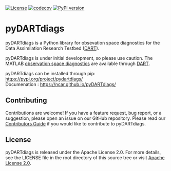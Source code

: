 [![License](https://img.shields.io/badge/License-Apache%202.0-blue.svg)](https://opensource.org/licenses/Apache-2.0)
[![codecov](https://codecov.io/gh/NCAR/pyDARTdiags/graph/badge.svg?token=VK55SQZSVD)](https://codecov.io/gh/NCAR/pyDARTdiags)
[![PyPI version](https://badge.fury.io/py/pydartdiags.svg)](https://pypi.org/project/pydartdiags/)


# pyDARTdiags

pyDARTdiags is a Python library for obsevation space diagnostics for the Data Assimilation Research Testbed ([DART](https://github.com/NCAR/DART)).

pyDARTdiags is under initial development, so please use caution.
The MATLAB [observation space diagnostics](https://docs.dart.ucar.edu/en/latest/guide/matlab-observation-space.html) are available through [DART](https://github.com/NCAR/DART).


pyDARTdiags can be installed through pip: https://pypi.org/project/pydartdiags/  
Documenation : https://ncar.github.io/pyDARTdiags/

## Contributing
Contributions are welcome! If you have a feature request, bug report, or a suggestion, please open an issue on our GitHub repository.
Please read our [Contributors Guide](https://github.com/NCAR/pyDARTdiags/blob/main/CONTRIBUTING.md) if you would like to contribute to
pyDARTdiags.

## License

pyDARTdiags is released under the Apache License 2.0. For more details, see the LICENSE file in the root directory of this source tree or visit [Apache License 2.0](https://www.apache.org/licenses/LICENSE-2.0).
